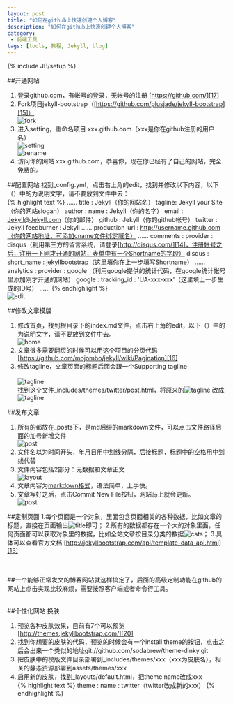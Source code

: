 ```yaml
---
layout: post
title: "如何在github上快速创建个人博客"
description: "如何在github上快速创建个人博客"
category:
 - 前端工具
tags: [tools, 教程, Jekyll, blog]
---
```

{% include JB/setup %}


##开通网站
1. 登录github.com，有帐号的登录，无帐号的注册 [https://github.com/][17]
2. Fork项目jekyll-bootstrap（[https://github.com/plusjade/jekyll-bootstrap][15]）<br>![fork][1]
3. 进入setting，重命名项目 xxx.github.com（xxx是你在github注册的用户名）<br>![setting][2]<br>![rename][3]
4. 访问你的网站 xxx.github.com，恭喜你，现在你已经有了自己的网站，完全免费的。

##配置网站
找到_config.yml，点击右上角的edit，找到并修改以下内容，以下（）中的为说明文字，请不要放到文件中去：<br>
{% highlight text %}
......
title : Jekyll（你的网站名）
tagline: Jekyll your Site（你的网站slogan）
author :
  name : Jekyll（你的名字）
  email : Jekyll@Jekyll.com（你的邮件）
  github : Jekyll（你的github帐号）
  twitter : Jekyll
  feedburner : Jekyll
......
production_url : http://username.github.com（你的网站地址，可添加cname文件绑定域名）
......
comments :
  provider : disqus（利用第三方的留言系统，请登录[http://disqus.com/][14]，注册帐号之后，注册一下刚才开通的网站，表单中有一个Shortname的字段）
  disqus :
    short_name : jekyllbootstrap（这里填你在上一步填写Shortname）
......
analytics :
  provider : google （利用google提供的统计代码，在google统计帐号里添加刚才开通的网站）
  google : 
      tracking_id : 'UA-xxx-xxx'（这里填上一步生成的ID号）
......
{% endhighlight %}<br>![edit][4]

##修改文章模版
1. 修改首页，找到根目录下的index.md文件，点击右上角的edit，以下（）中的为说明文字，请不要放到文件中去。<br>![home][9] 
2. 文章很多需要翻页的时候可以用这个项目的分页代码 [https://github.com/mojombo/jekyll/wiki/Pagination][16]
3. 修改tagline，文章页面的标题后面会跟一个Supporting tagline<br><br>![tagline][10] <br>
   找到这个文件_includes/themes/twitter/post.html，将原来的![tagline][18] 改成![tagline][19]

##发布文章
1. 所有的都放在_posts下，是md后缀的markdown文件，可以点击文件路径后面的加号新增文件<br>![post][5]
2. 文件名以为时间开头，年月日用中划线分隔，后接标题，标题中的空格用中划线代替
3. 文件内容包括2部分：元数据和文章正文<br>![layout][8] 
4. 文章内容为[markdown格式][6]，语法简单，上手快。
5. 文章写好之后，点击Commit New File按钮，网站马上就会更新。<br>
![post][7]


##定制页面
1.每个页面是一个对象，里面包含页面相关的各种数据，比如文章的标题，直接在页面输出![title][11]即可；
2.所有的数据都存在一个大的对象里面，任何页面都可以获取对象里的数据，比如全站文章按目录分类的数据![cats][12]；
3.具体可以查看官方文档 [http://jekyllbootstrap.com/api/template-data-api.html][13]

<br><br>
##一个能够正常发文的博客网站就这样搞定了，后面的高级定制功能在github的网站上点击实现比较麻烦，需要按照客户端或者命令行工具。
<br><br>


##个性化网站 换肤
1. 预览各种皮肤效果，目前有7个可以预览[http://themes.jekyllbootstrap.com/][20]
2. 找到你想要的皮肤的代码，预览的时候会有一个install theme的按钮，点击之后会出来一个类似的地址git://github.com/sodabrew/theme-dinky.git
3. 把皮肤中的模版文件目录部署到_includes/themes/xxx（xxx为皮肤名），相关的静态资源部署到assets/themes/xxx
4. 启用新的皮肤，找到_layouts/default.html，把theme name改成xxx
<br>{% highlight text %}
theme :
  name : twitter（twitter改成新的xxx）
{% endhighlight %}
<br><br>

[1]: http://fefly.github.com/content/20121221/fork.png
[2]: http://fefly.github.com/content/20121221/setting.png
[3]: http://fefly.github.com/content/20121221/rename.png
[4]: http://fefly.github.com/content/20121221/edit.png
[5]: http://fefly.github.com/content/20121221/addpost.png
[6]: http://wowubuntu.com/markdown/
[7]: http://fefly.github.com/content/20121221/post.png
[8]: http://fefly.github.com/content/20121221/layout.png
[9]: http://fefly.github.com/content/20121221/home.png
[10]: http://fefly.github.com/content/20121221/tagline.png
[11]: http://fefly.github.com/content/20121221/title.png
[12]: http://fefly.github.com/content/20121221/cats.png
[13]: http://jekyllbootstrap.com/api/template-data-api.html
[14]: http://disqus.com/
[15]: https://github.com/plusjade/jekyll-bootstrap
[16]: https://github.com/mojombo/jekyll/wiki/Pagination
[17]: https://github.com/
[18]: http://fefly.github.com/content/20121221/tagi.png
[19]: http://fefly.github.com/content/20121221/tagii.png
[20]: http://themes.jekyllbootstrap.com/
